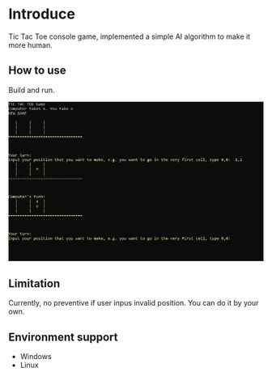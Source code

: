 # Introduce
Tic Tac Toe console game, implemented a simple AI algorithm to make it more human.

## How to use
Build and run.

![Alt text](https://github.com/vuongsg/tic-tac-toe-csharp/blob/master/screen-shot.png?raw=true "Title")

## Limitation
Currently, no preventive if user inpus invalid position. You can do it by your own.

## Environment support
- Windows
- Linux